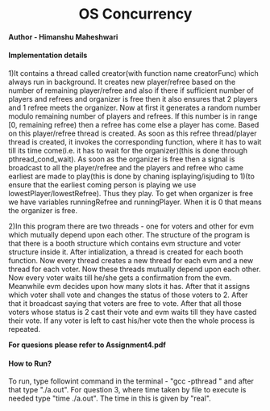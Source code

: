 <h1 align="center">OS Concurrency</h1>

#### Author - Himanshu Maheshwari

#### Implementation details 

1)It contains a thread called creator(with function name creatorFunc) which always run in background. It creates new player/refree based on the number of remaining player/refree and also if there if sufficient number of players and refrees and organizer is free then it also ensures that 2 players and 1 refree meets the organizer. Now at first it generates a random number modulo remaining number of players and refrees. If this number is in range [0, remaining refree) then a refree has come else a player has come. Based on this player/refree thread is created. As soon as this refree thread/player thread is created, it invokes the corresponding function, where it has to wait till its time come(i.e. it has to wait for the organizer)(this is done through pthread_cond_wait). As soon as the organizer is free then a signal is broadcast to all the player/refree and the players and refree who came earliest are made to play(this is done by chaning isplaying/isjuding to 1)(to ensure that the earliest coming person is playing we use lowestPlayer/lowestRefree). Thus they play. To get when organizer is free we have variables runningRefree and runningPlayer. When it is 0 that means the organizer is free.

2)In this program there are two threads - one for voters and other for evm which mutually depend upon each other. The structure of the program is that there is a booth structure which contains evm structure and voter structure inside it. After intialization, a thread is created for each booth function. Now every thread creates a new thread for each evm and a new thread for each voter. Now these threads mutually depend upon each other. Now every voter waits till he/she gets a confirmation from the evm. Meanwhile evm decides upon how many slots it has. After that it assigns which voter shall vote and changes the status of those voters to 2. After that it broadcast saying that voters are free to vote. After that all those voters whose status is 2 cast their vote and evm waits till they have casted their vote. If any voter is left to cast his/her vote then the whole process is repeated.	

__For quesions please refer to Assignment4.pdf__

#### How to Run?
To run, type followint command in the terminal - "gcc -pthread <file-name>" and after that type "./a.out". For question 3, where time taken by file to execute is needed type "time ./a.out". The time in this is given by "real".  
